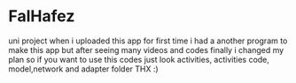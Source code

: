 # FalHafez
uni project
when i uploaded this app for first time i had a another program to make this app but after seeing many videos  and  codes finally i changed my plan 
so if you want to use this codes just look activities, activities code, model,network and adapter folder 
THX :)
